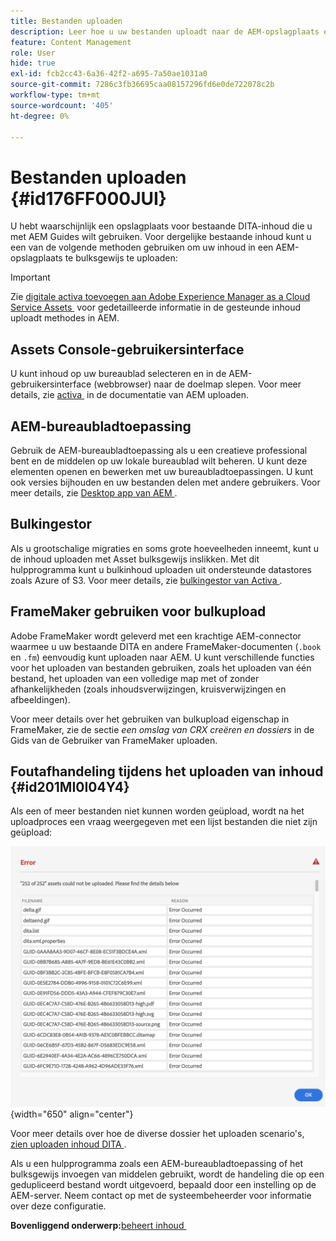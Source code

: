 ```yaml
---
title: Bestanden uploaden
description: Leer hoe u uw bestanden uploadt naar de AEM-opslagplaats en fouten verwerkt. Gebruikerinterface van de console met bekende middelen, AEM-bureaubladtoepassing, assetbulk ingestor en gebruik FrameMaker voor bulkupload.
feature: Content Management
role: User
hide: true
exl-id: fcb2cc43-6a36-42f2-a695-7a50ae1031a0
source-git-commit: 7286c3fb36695caa08157296fd6e0de722078c2b
workflow-type: tm+mt
source-wordcount: '405'
ht-degree: 0%

---
```


# Bestanden uploaden {#id176FF000JUI}

U hebt waarschijnlijk een opslagplaats voor bestaande DITA-inhoud die u met AEM Guides wilt gebruiken. Voor dergelijke bestaande inhoud kunt u een van de volgende methoden gebruiken om uw inhoud in een AEM-opslagplaats te bulksgewijs te uploaden:

>[!IMPORTANT]
>
> Zie [&#x200B; digitale activa toevoegen aan Adobe Experience Manager as a Cloud Service Assets &#x200B;](https://experienceleague.adobe.com/docs/experience-manager-cloud-service/assets/manage/add-assets.html?lang=nl-NL) voor gedetailleerde informatie in de gesteunde inhoud uploadt methodes in AEM.

## Assets Console-gebruikersinterface

U kunt inhoud op uw bureaublad selecteren en in de AEM-gebruikersinterface \(webbrowser\) naar de doelmap slepen. Voor meer details, zie [&#x200B; activa &#x200B;](https://experienceleague.adobe.com/docs/experience-manager-cloud-service/assets/manage/add-assets.html?lang=nl-NL#upload-assets) in de documentatie van AEM uploaden.

## AEM-bureaubladtoepassing

Gebruik de AEM-bureaubladtoepassing als u een creatieve professional bent en de middelen op uw lokale bureaublad wilt beheren. U kunt deze elementen openen en bewerken met uw bureaubladtoepassingen. U kunt ook versies bijhouden en uw bestanden delen met andere gebruikers. Voor meer details, zie [&#x200B; Desktop app van AEM &#x200B;](https://experienceleague.adobe.com/docs/experience-manager-desktop-app/using/using.html?lang=nl-NL).

## Bulkingestor

Als u grootschalige migraties en soms grote hoeveelheden inneemt, kunt u de inhoud uploaden met Asset bulksgewijs inslikken. Met dit hulpprogramma kunt u bulkinhoud uploaden uit ondersteunde datastores zoals Azure of S3. Voor meer details, zie [&#x200B; bulkingestor van Activa &#x200B;](https://experienceleague.adobe.com/docs/experience-manager-cloud-service/assets/manage/add-assets.html?lang=nl-NL#asset-bulk-ingestor).

## FrameMaker gebruiken voor bulkupload

Adobe FrameMaker wordt geleverd met een krachtige AEM-connector waarmee u uw bestaande DITA en andere FrameMaker-documenten \(`.book` en `.fm`\) eenvoudig kunt uploaden naar AEM. U kunt verschillende functies voor het uploaden van bestanden gebruiken, zoals het uploaden van één bestand, het uploaden van een volledige map met of zonder afhankelijkheden \(zoals inhoudsverwijzingen, kruisverwijzingen en afbeeldingen\).

Voor meer details over het gebruiken van bulkupload eigenschap in FrameMaker, zie de sectie *een omslag van CRX creëren en dossiers* in de Gids van de Gebruiker van FrameMaker uploaden.

## Foutafhandeling tijdens het uploaden van inhoud {#id201MI0I04Y4}

Als een of meer bestanden niet kunnen worden geüpload, wordt na het uploadproces een vraag weergegeven met een lijst bestanden die niet zijn geüpload:

![](images/uuid-files-failed-to-upload_cs.png){width="650" align="center"}

Voor meer details over hoe de diverse dossier het uploaden scenario&#39;s, [&#x200B; zien uploaden inhoud DITA &#x200B;](authoring-file-management.md#).

Als u een hulpprogramma zoals een AEM-bureaubladtoepassing of het bulksgewijs invoegen van middelen gebruikt, wordt de handeling die op een gedupliceerd bestand wordt uitgevoerd, bepaald door een instelling op de AEM-server. Neem contact op met de systeembeheerder voor informatie over deze configuratie.

**Bovenliggend onderwerp:**&#x200B;[&#x200B; beheert inhoud &#x200B;](authoring.md)
